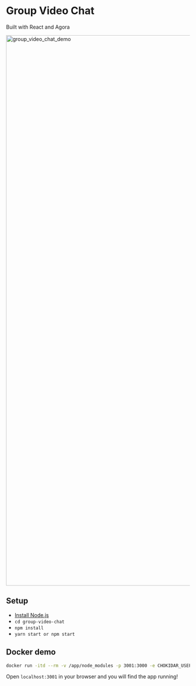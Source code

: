 # Group Video Chat
Built with React and Agora

<img width="1506" alt="group_video_chat_demo" src="https://github.com/luqmanzaceria/group-video-chat/assets/47729606/b72cb6a9-9ec5-4e0f-9c5c-209141882e0a">

## Setup

- [Install Node.js](https://nodejs.org/en/)
- `cd group-video-chat`
- `npm install`
- `yarn start or npm start`
  
## Docker demo

```bash
docker run -itd --rm -v /app/node_modules -p 3001:3000 -e CHOKIDAR_USEPOLLING=true luqmanzaceria/group-video-chat
```
Open `localhost:3001` in your browser and you will find the app running!
